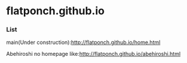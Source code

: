 # flatponch.github.io

### List

main(Under construction):http://flatponch.github.io/home.html

Abehiroshi no homepage like:http://flatponch.github.io/abehiroshi.html
